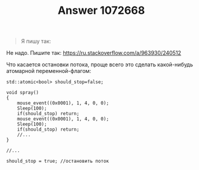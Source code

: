﻿---
title: "Answer 1072668"
se.owner.user_id: 240512
se.owner.display_name: "MSDN.WhiteKnight"
se.owner.link: "https://ru.stackoverflow.com/users/240512/msdn-whiteknight"
se.answer_id: 1072668
se.question_id: 1072658
se.post_type: answer
se.is_accepted: False
---
<blockquote>
  <p>Я пишу так:</p>
</blockquote>

<p>Не надо. Пишите так: <a href="https://ru.stackoverflow.com/a/963930/240512">https://ru.stackoverflow.com/a/963930/240512</a></p>

<p>Что касается остановки потока, проще всего это сделать какой-нибудь атомарной переменной-флагом:</p>

<pre class="lang-cpp prettyprint-override"><code>std::atomic&lt;bool&gt; should_stop=false;

void spray()
{
    mouse_event((0x0001), 1, 4, 0, 0);
    Sleep(100);    
    if(should_stop) return;
    mouse_event((0x0001), 1, 4, 0, 0);
    Sleep(100);
    if(should_stop) return;
    //...    
}

//...

should_stop = true; //остановить поток
</code></pre>
